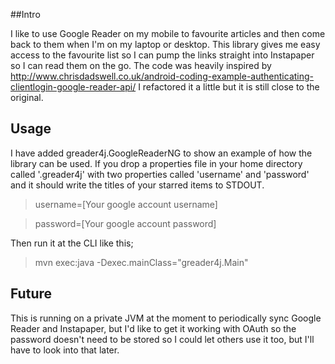 ##Intro

I like to use Google Reader on my mobile to favourite articles and then come back to them when I'm on my laptop or desktop. This library gives me easy access to the favourite list so I can pump the links straight into Instapaper so I can read them on the go. The code was heavily inspired by http://www.chrisdadswell.co.uk/android-coding-example-authenticating-clientlogin-google-reader-api/ I refactored it a little but it is still close to the original. 

## Usage
I have added greader4j.GoogleReaderNG to show an example of how the library can be used. If you drop a properties file in your home directory called '.greader4j' with two properties called 'username' and 'password' and it should write the titles of your starred items to STDOUT.

> username=[Your google account username]

> password=[Your google account password]

Then run it at the CLI like this;

> mvn exec:java -Dexec.mainClass="greader4j.Main"


## Future
This is running on a private JVM at the moment to periodically sync Google Reader and Instapaper, but I'd like to get it working with OAuth so the password doesn't need to be stored so I could let others use it too, but I'll have to look into that later.
